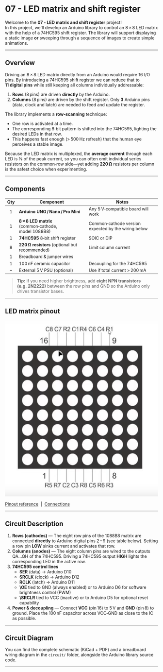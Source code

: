 # 07 - LED matrix and shift register

Welcome to the **07 ‑ LED matrix and shift register** project!  
In this project, we'll develop an Arduino library to control an 8 × 8 LED matrix with the help of a 74HC595 shift register. The library will support displaying a static image **or** sweeping through a sequence of images to create simple animations.

---

## Overview

Driving an 8 × 8 LED matrix directly from an Arduino would require 16 I/O pins. By introducing a 74HC595 shift register we can reduce that to **11 digital pins** while still keeping all columns individually addressable:

1. **Rows** (8 pins) are driven **directly** by the Arduino.
2. **Columns** (8 pins) are driven by the shift register. Only **3** Arduino pins (data, clock and latch) are needed to feed and update the register.

The library implements a **row‑scanning** technique:

- One row is activated at a time.
- The corresponding 8‑bit pattern is shifted into the 74HC595, lighting the desired LEDs in that row.
- This happens fast enough (> 500 Hz refresh) that the human eye perceives a stable image.

Because the LED matrix is multiplexed, the **average current** through each LED is 1⁄8 of the peak current, so you can often omit individual series resistors on the common‑row side—yet adding **220 Ω** resistors per column is the safest choice when experimenting.

---

## Components

| Qty | Component | Notes |
|:--:|-----------|-------|
| 1 | **Arduino UNO / Nano / Pro Mini** | Any 5 V‑compatible board will work |
| 1 | **8 × 8 LED matrix** (common‑cathode, model 1088B8) | Common‑cathode version expected by the wiring below |
| 1 | **74HC595** 8‑bit shift register | SOIC or DIP |
| 8 | **220 Ω resistors** (optional but recommended) | Limit column current |
| 1 | Breadboard & jumper wires | |
| 1 | 100 nF ceramic capacitor | Decoupling for the 74HC595 |
| – | External 5 V PSU (optional) | Use if total current > 200 mA |

> **Tip:** If you need higher brightness, add **eight NPN transistors (e.g. 2N2222)** between the row pins and GND so the Arduino only drives transistor bases.

---

## LED matrix pinout

![Led matrix pinout](./asets/Led_matrix_8x8.png)

[Pinout reference](./asets/Pinout%20reference.md)  |  [Connections](./asets/Conections.md)

---

## Circuit Description

1. **Rows (cathodes)** — The eight row pins of the 1088B8 matrix are connected **directly** to Arduino digital pins 2 – 9 (see table below). Setting a row pin **LOW** sinks current and activates that row.
2. **Columns (anodes)** — The eight column pins are wired to the outputs QA…QH of the 74HC595. Driving a 74HC595 output **HIGH** lights the corresponding LED in the active row.
3. **74HC595 control lines**
   - **SER** (data) → Arduino D10
   - **SRCLK** (clock) → Arduino D12
   - **RCLK** (latch) → Arduino D11
   - **\\OE** tied to GND (always enabled) or to Arduino D6 for software brightness control (PWM)
   - **\\SRCLR** tied to VCC (inactive) or to Arduino D5 for optional reset capability
4. **Power & decoupling** — Connect **VCC** (pin 16) to 5 V and **GND** (pin 8) to ground. Place the 100 nF capacitor across VCC‑GND as close to the IC as possible.

---

## Circuit Diagram

You can find the complete schematic (KiCad + PDF) and a breadboard wiring diagram in the `circuit/` folder, alongside the Arduino library source code.

---